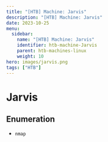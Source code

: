 ```yaml
---
title: "[HTB] Machine: Jarvis"
description: "[HTB] Machine: Jarvis"
date: 2023-10-25
menu:
  sidebar:
    name: "[HTB] Machine: Jarvis"
    identifier: htb-machine-Jarvis
    parent: htb-machines-linux
    weight: 10
hero: images/jarvis.png
tags: ["HTB"]
---
```


# Jarvis
## Enumeration
- `nmap`